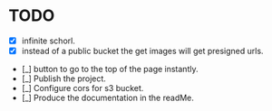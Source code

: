 # TODO

-   [x] infinite schorl.
-   [x] instead of a public bucket the get images will get presigned urls.
-   [_] button to go to the top of the page instantly.
-   [_] Publish the project.
-   [_] Configure cors for s3 bucket.
-   [_] Produce the documentation in the readMe.
